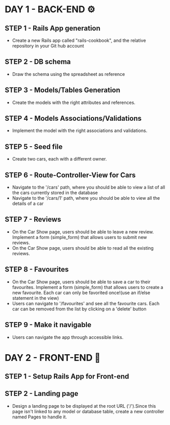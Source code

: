 # DAY 1 - BACK-END ⚙️

## STEP 1 - Rails App generation
- Create a new Rails app called "rails-cookbook", and the relative repository in your Git hub account

## STEP 2 - DB schema
- Draw the schema using the spreadsheet as reference

## STEP 3 - Models/Tables Generation
- Create the models with the right attributes and references.

## STEP 4 - Models Associations/Validations
- Implement the model with the right associations and validations.

## STEP 5 - Seed file
- Create two cars, each with a different owner.

## STEP 6 - Route-Controller-View for Cars
- Navigate to the '/cars' path, where you should be able to view a list of all the cars currently stored in the database
- Navigate to the '/cars/1' path, where you should be able to view all the details of a car

## STEP 7 - Reviews
- On the Car Show page, users should be able to leave a new review.
  Implement a form (simple_form) that allows users to submit new reviews.
- On the Car Show page, users should be able to read all the existing reviews.

## STEP 8 - Favourites
- On the Car Show page, users should be able to save a car to their favourites.
  Implement a form (simple_form) that allows users to create a new favourite.
  Each car can only be favorited once!(use an if/else statement in the view)
- Users can navigate to '/favourites' and see all the favourite cars.
  Each car can be removed from the list by clicking on a 'delete' button

## STEP 9 - Make it navigable
- Users can navigate the app through accessible links.



# DAY 2 - FRONT-END 🎨

## STEP 1 - Setup Rails App for Front-end

## STEP 2 - Landing page
- Design a landing page to be displayed at the root URL ('/').Since this page isn't linked to any model or database table, create a new controller named Pages to handle it.

